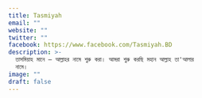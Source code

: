 ```yaml
---
title: Tasmiyah
email: ""
website: ""
twitter: ""
facebook: https://www.facebook.com/Tasmiyah.BD
description: >-
  তাসমিয়াহ মানে — আল্লাহর নামে শুরু করা। আমরা শুরু করছি মহান আল্লাহ তা'আলার
  নামে।
image: ""
draft: false
---
```

